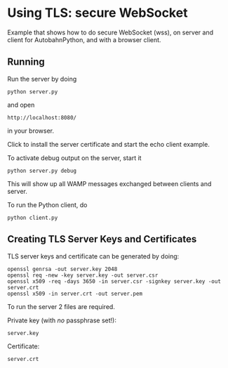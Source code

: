 Using TLS: secure WebSocket
===========================

Example that shows how to do secure WebSocket (wss), on server and client for AutobahnPython,
and with a browser client.

Running
-------

Run the server by doing

    python server.py

and open

    http://localhost:8080/

in your browser.

Click to install the server certificate and start the echo client example.

To activate debug output on the server, start it

    python server.py debug

This will show up all WAMP messages exchanged between clients and server.

To run the Python client, do

    python client.py


Creating TLS Server Keys and Certificates
-----------------------------------------

TLS server keys and certificate can be generated by doing:

	openssl genrsa -out server.key 2048
	openssl req -new -key server.key -out server.csr
	openssl x509 -req -days 3650 -in server.csr -signkey server.key -out server.crt
	openssl x509 -in server.crt -out server.pem

To run the server 2 files are required.

Private key (with *no* passphrase set!):

	server.key

Certificate:

	server.crt

